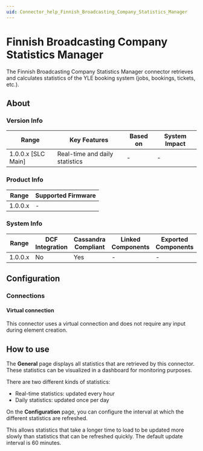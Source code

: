 ```yaml
---
uid: Connector_help_Finnish_Broadcasting_Company_Statistics_Manager
---
```


# Finnish Broadcasting Company Statistics Manager

The Finnish Broadcasting Company Statistics Manager connector retrieves and calculates statistics of the YLE booking system (jobs, bookings, tickets, etc.).

## About

### Version Info

| Range                | Key Features                   | Based on     | System Impact     |
|----------------------|--------------------------------|--------------|-------------------|
| 1.0.0.x [SLC Main]   | Real-time and daily statistics | -            | -                 |

### Product Info

| Range     | Supported Firmware     |
|-----------|------------------------|
| 1.0.0.x   | -                      |

### System Info

| Range     | DCF Integration     | Cassandra Compliant     | Linked Components     | Exported Components     |
|-----------|---------------------|-------------------------|-----------------------|-------------------------|
| 1.0.0.x   | No                  | Yes                     | -                     | -                       |

## Configuration

### Connections

#### Virtual connection

This connector uses a virtual connection and does not require any input during element creation.

## How to use

The **General** page displays all statistics that are retrieved by this connector. These statistics can be visualized in a dashboard for monitoring purposes.

There are two different kinds of statistics:

- Real-time statistics: updated every hour
- Daily statistics: updated once per day

On the **Configuration** page, you can configure the interval at which the different statistics are refreshed.

This allows statistics that take a longer time to load to be updated more slowly than statistics that can be refreshed quickly. The default update interval is 60 minutes.
